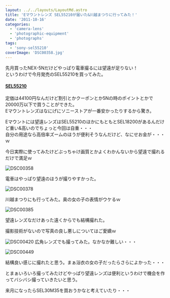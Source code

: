 ```yaml
---
layout: ../../layouts/LayoutMd.astro
title: 'Eマウントレンズ SEL55210が届いた&川越まつりに行ってみた！'
date: '2011-10-16'
categories:
  - 'camera-lens'
  - 'photographic-equipment'
  - 'photographs'
tags:
  - 'sony-sel55210'
coverImage: 'DSC00358.jpg'
---
```


先月買ったNEX-5Nだけどやっぱり電車撮るには望遠が足りない！  
というわけで今月発売のSEL55210を買ってみた。

#### [SEL55210](http://www.sony.jp/ichigan/products/SEL55210/)

定価は44100円なんだけど割引とかクーポンとか5Nの時のポイントとかで20000万以下で買うことができた。  
Eマウントレンズはなにげにソニーストアが一番安かったりするから驚き。

Eマウントには望遠レンズはSEL55210のほかにもともとSEL18200があるんだけど重い&高いのでちょっと今回は自重・・・  
自分の用途なら高倍率ズームのほうが便利そうなんだけど、なにせお金が・・・ｗ

今日実際に使ってみたけどぶっちゃけ画質とかよくわかんないから望遠で撮れるだけで満足ｗ

![](/archive/images/DSC00358.jpg 'DSC00358')

電車はやっぱり望遠のほうが撮りやすかった。

![](/archive/images/DSC00378.jpg 'DSC00378')

川越まつりにも行ってみた。奥の女の子の表情がウケるｗ

![](/archive/images/DSC00385.jpg 'DSC00385')

望遠レンズなだけあった遠くからでも結構撮れた。

撮影技術がないので写真の良し悪しについてはご愛嬌ｗ

![](/archive/images/DSC00420.jpg 'DSC00420')
広角レンズでも撮ってみた。なかなか難しい・・・

![](/archive/images/DSC00449-e1318782011979.jpg 'DSC00449')

結構良い感じに撮れたと思う。まぁ浴衣の女の子だったらさらによかった・・・

とまぁいろいろ撮ってみたけどやっぱり望遠レンズは便利というわけで機会を作ってバシバシ撮っていきたいと思う。

来月になったらSEL30M35を買おうかなと考えていたり・・・
